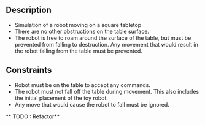 Description
-----------

- Simulation of a robot moving on a square tabletop
- There are no other obstructions on the table surface.
- The robot is free to roam around the surface of the table, but must be
  prevented from falling to destruction. Any movement that would result in the
  robot falling from the table must be prevented.

Constraints
-----------
- Robot must be on the table to accept any commands.
- The robot must not fall off the table during movement. This also
  includes the initial placement of the toy robot.
- Any move that would cause the robot to fall must be ignored.

** TODO : Refactor**
